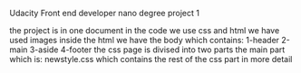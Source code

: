 Udacity Front end developer nano degree project 1

the project is in one document
in the code we use css and html 
we have used images
inside the html we have the body which contains:
1-header
2-main
3-aside
4-footer
the css page is divised into two parts the main part which is:
 newstyle.css which contains the rest of the css part in more detail


